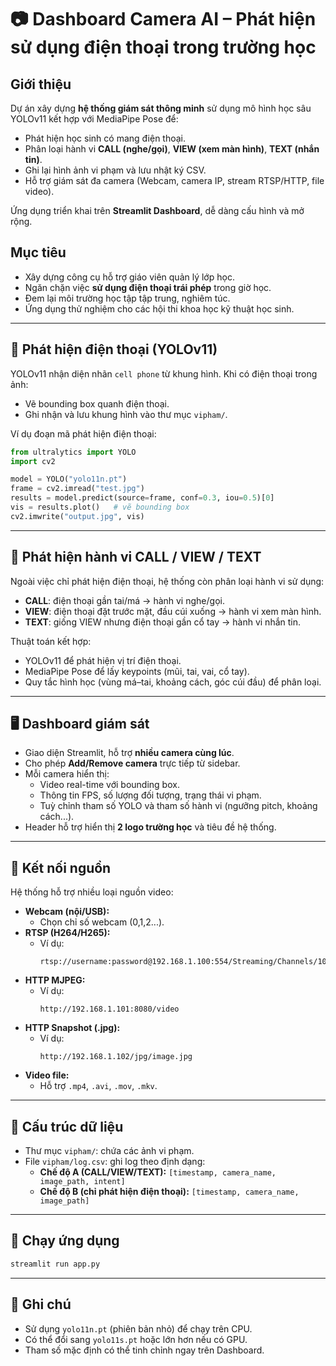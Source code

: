 # 📷 Dashboard Camera AI – Phát hiện sử dụng điện thoại trong trường học

## Giới thiệu
Dự án xây dựng **hệ thống giám sát thông minh** sử dụng mô hình học sâu YOLOv11 kết hợp với MediaPipe Pose để:
- Phát hiện học sinh có mang điện thoại.
- Phân loại hành vi **CALL (nghe/gọi)**, **VIEW (xem màn hình)**, **TEXT (nhắn tin)**.
- Ghi lại hình ảnh vi phạm và lưu nhật ký CSV.
- Hỗ trợ giám sát đa camera (Webcam, camera IP, stream RTSP/HTTP, file video).

Ứng dụng triển khai trên **Streamlit Dashboard**, dễ dàng cấu hình và mở rộng.

## Mục tiêu
- Xây dựng công cụ hỗ trợ giáo viên quản lý lớp học.
- Ngăn chặn việc **sử dụng điện thoại trái phép** trong giờ học.
- Đem lại môi trường học tập tập trung, nghiêm túc.
- Ứng dụng thử nghiệm cho các hội thi khoa học kỹ thuật học sinh.

---

## 🚩 Phát hiện điện thoại (YOLOv11)
YOLOv11 nhận diện nhãn `cell phone` từ khung hình. Khi có điện thoại trong ảnh:
- Vẽ bounding box quanh điện thoại.
- Ghi nhận và lưu khung hình vào thư mục `vipham/`.

Ví dụ đoạn mã phát hiện điện thoại:

```python
from ultralytics import YOLO
import cv2

model = YOLO("yolo11n.pt")
frame = cv2.imread("test.jpg")
results = model.predict(source=frame, conf=0.3, iou=0.5)[0]
vis = results.plot()   # vẽ bounding box
cv2.imwrite("output.jpg", vis)
```

---

## 🤳 Phát hiện hành vi CALL / VIEW / TEXT
Ngoài việc chỉ phát hiện điện thoại, hệ thống còn phân loại hành vi sử dụng:

- **CALL**: điện thoại gần tai/má → hành vi nghe/gọi.  
- **VIEW**: điện thoại đặt trước mặt, đầu cúi xuống → hành vi xem màn hình.  
- **TEXT**: giống VIEW nhưng điện thoại gần cổ tay → hành vi nhắn tin.  

Thuật toán kết hợp:
- YOLOv11 để phát hiện vị trí điện thoại.  
- MediaPipe Pose để lấy keypoints (mũi, tai, vai, cổ tay).  
- Quy tắc hình học (vùng má–tai, khoảng cách, góc cúi đầu) để phân loại.  

---

## 🖥️ Dashboard giám sát
- Giao diện Streamlit, hỗ trợ **nhiều camera cùng lúc**.  
- Cho phép **Add/Remove camera** trực tiếp từ sidebar.  
- Mỗi camera hiển thị:
  - Video real-time với bounding box.
  - Thông tin FPS, số lượng đối tượng, trạng thái vi phạm.
  - Tuỳ chỉnh tham số YOLO và tham số hành vi (ngưỡng pitch, khoảng cách...).  
- Header hỗ trợ hiển thị **2 logo trường học** và tiêu đề hệ thống.

---

## 🔗 Kết nối nguồn
Hệ thống hỗ trợ nhiều loại nguồn video:

- **Webcam (nội/USB):**
  - Chọn chỉ số webcam (0,1,2...).
- **RTSP (H264/H265):**
  - Ví dụ:  
    ```
    rtsp://username:password@192.168.1.100:554/Streaming/Channels/101
    ```
- **HTTP MJPEG:**
  - Ví dụ:  
    ```
    http://192.168.1.101:8080/video
    ```
- **HTTP Snapshot (.jpg):**
  - Ví dụ:  
    ```
    http://192.168.1.102/jpg/image.jpg
    ```
- **Video file:**  
  - Hỗ trợ `.mp4`, `.avi`, `.mov`, `.mkv`.

---

## 📂 Cấu trúc dữ liệu
- Thư mục `vipham/`: chứa các ảnh vi phạm.  
- File `vipham/log.csv`: ghi log theo định dạng:  
  - **Chế độ A (CALL/VIEW/TEXT):** `[timestamp, camera_name, image_path, intent]`  
  - **Chế độ B (chỉ phát hiện điện thoại):** `[timestamp, camera_name, image_path]`

---

## 🚀 Chạy ứng dụng
```bash
streamlit run app.py
```

---

## 📌 Ghi chú
- Sử dụng `yolo11n.pt` (phiên bản nhỏ) để chạy trên CPU.  
- Có thể đổi sang `yolo11s.pt` hoặc lớn hơn nếu có GPU.  
- Tham số mặc định có thể tinh chỉnh ngay trên Dashboard.
